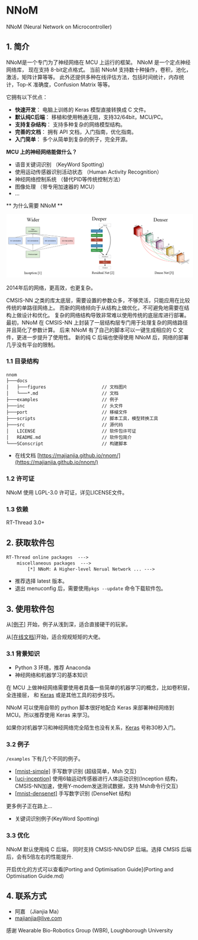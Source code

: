 # NNoM

NNoM (Neural Network on Microcontroller)

## 1. 简介

NNoM是一个专门为了神经网络在 MCU 上运行的框架。 
NNoM 是一个定点神经网络库， 现在支持 8-bit定点格式。
当前 NNoM 支持数十种操作，卷积，池化，激活，矩阵计算等等。
此外还提供多种在线评估方法，包括时间统计，内存统计，Top-K 准确度，Confusion Matrix 等等。

它拥有以下优点：

- **快速开发**： 电脑上训练的 Keras 模型直接转换成 C 文件。 
- **默认纯C后端**： 移植和使用畅通无阻，支持32/64bit，MCU/PC。
- **支持复杂结构**： 支持多种复杂的网络模型结构。
- **完善的文档**： 拥有 API 文档，入门指南，优化指南。
- **入门简单**： 多个从简单到复杂的例子，完全开源。

**MCU 上的神经网络能做什么？**

- 语音关键词识别 （KeyWord Spotting）
- 使用运动传感器识别活动状态 （Human Activity Recognition）
- 神经网络控制系统 （替代PID等传统控制方法）
- 图像处理 （带专用加速器的 MCU）
- ...


** 为什么需要 NNoM **

![](figures/nnom_wdd.png)

2014年后的网络，更高效，也更复杂。

CMSIS-NN 之类的库太底层，需要设置的参数众多，不够灵活，只能应用在比较传统的单路径网络上。
而新的网络倾向于从结构上做优化，不可避免地需要在结构上做设计和优化。
复杂的网络结构导致非常难以使用传统的底层库进行部署。 
最初，NNoM 在 CMSIS-NN 上封装了一层结构层专门用于处理复杂的网络路径并且简化了参数计算。
后来 NNoM 有了自己的脚本可以一键生成相应的 C 文件，更进一步提升了使用性。
新的纯 C 后端也使得使用 NNoM 后，网络的部署几乎没有平台的限制。

### 1.1 目录结构

``` 
nnom
├───docs 
│   ├───figures                     // 文档图片
│   └───*.md                        // 文档
├───examples                        // 例子
├───inc                             // 头文件
├───port                            // 移植文件
├───scripts                         // 脚本工具，模型转换工具
├───src                             // 源代码
│   LICENSE                         // 软件包许可证
│   README.md                       // 软件包简介
└───SConscript                      // 构建脚本
```

* 在线文档 [https://majianjia.github.io/nnom/](https://majianjia.github.io/nnom/)

### 1.2 许可证

NNoM 使用 LGPL-3.0 许可证，详见LICENSE文件。

### 1.3 依赖

RT-Thread 3.0+

## 2. 获取软件包

~~~
RT-Thread online packages  --->
    miscellaneous packages  --->
        [*] NNoM: A Higher-level Nerual Network ...	--->
~~~
* 推荐选择 latest 版本。
* 退出 menuconfig 后，需要使用`pkgs --update` 命令下载软件包。

## 3. 使用软件包

从[[例子]](https://github.com/majianjia/nnom/tree/master/examples) 开始，例子从浅到深，适合直接硬干的玩家。

从[[在线文档]](https://majianjia.github.io/nnom/)开始，适合规规矩矩的大佬。


### 3.1 背景知识

- Python 3 环境，推荐 Anaconda
- 神经网络和机器学习的基本知识

在 MCU 上做神经网络需要使用者具备一些简单的机器学习的概念，比如卷积层，全连接层， 和 [Keras](https://keras.io/zh/) 或是其他工具的初步技巧。

NNoM 可以使用自带的 python 脚本很好地配合 Keras 来部署神经网络到 MCU。所以推荐使用 Keras 来学习。

如果你对机器学习和神经网络完全陌生也没有关系，[Keras](https://keras.io/zh/) 号称30秒入门。 

### 3.2 例子

`/examples` 下有几个不同的例子。

- [[mnist-simple]](https://github.com/majianjia/nnom/tree/master/examples/mnist-simple) 手写数字识别 (超级简单，Msh 交互)
- [[uci-inception]](https://github.com/majianjia/nnom/tree/master/examples/uci-inception) 使用6轴运动传感器进行人体运动识别(Inception 结构， CMSIS-NN加速，使用Y-modem发送测试数据，支持 Msh命令行交互)
- [[mnist-densenet]](https://github.com/majianjia/nnom/tree/master/examples/mnist-densenet) 手写数字识别 (DenseNet 结构)


更多例子正在路上...

- 关键词识别例子(KeyWord Spotting)


### 3.3 优化

NNoM 默认使用纯 C 后端， 同时支持 CMSIS-NN/DSP 后端。选择 CMSIS 后端后，会有5倍左右的性能提升.

开启优化的方式可以查看[Porting and Optimisation Guide](Porting and Optimisation Guide.md)



## 4. 联系方式 

* 阿嘉 （Jianjia Ma）
* majianjia@live.com

感谢 Wearable Bio-Robotics Group (WBR), Loughborough University










